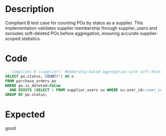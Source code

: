 # Description
Compliant B test case for counting POs by status as a supplier. This implementation validates supplier membership through supplier_users and excludes soft-deleted POs before aggregation, ensuring accurate supplier-scoped statistics.

# Code
```sql
-- Compliant B (supplier): Membership-based aggregation with soft-delete filtering
SELECT po.status, COUNT(*) AS n
FROM purchase_orders po
WHERE po.is_deleted=false
  AND EXISTS (SELECT 1 FROM supplier_users su WHERE su.user_id=:user_id AND su.supplier_id=po.supplier_id)
GROUP BY po.status;
```

# Expected
good